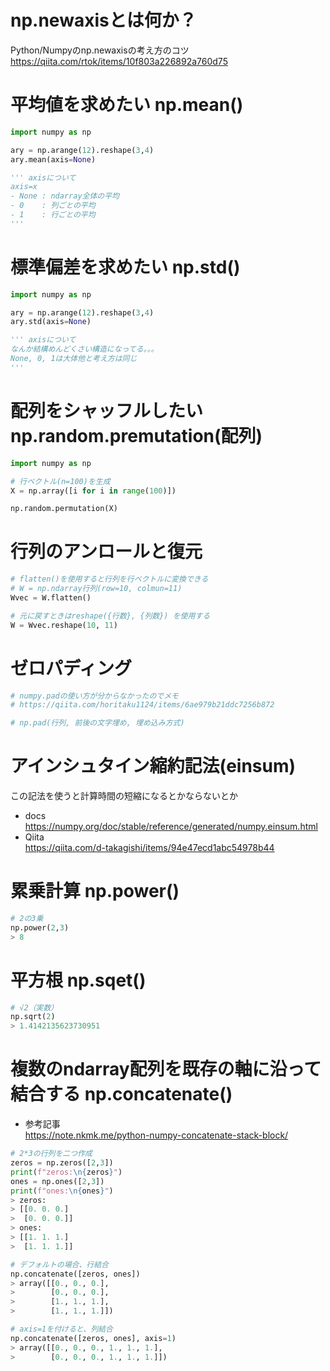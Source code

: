 # np.newaxisとは何か？
Python/Numpyのnp.newaxisの考え方のコツ
<https://qiita.com/rtok/items/10f803a226892a760d75>

# 平均値を求めたい np.mean()
```python
import numpy as np

ary = np.arange(12).reshape(3,4)
ary.mean(axis=None)

''' axisについて
axis=x
- None : ndarray全体の平均
- 0    : 列ごとの平均
- 1    : 行ごとの平均
'''
```

# 標準偏差を求めたい np.std()
```python
import numpy as np

ary = np.arange(12).reshape(3,4)
ary.std(axis=None)

''' axisについて
なんか結構めんどくさい構造になってる。。。
None, 0, 1は大体他と考え方は同じ
'''
```

# 配列をシャッフルしたい np.random.premutation(配列)
```python
import numpy as np

# 行ベクトル(n=100)を生成
X = np.array([i for i in range(100)])

np.random.permutation(X)
```

# 行列のアンロールと復元
```python
# flatten()を使用すると行列を行ベクトルに変換できる
# W = np.ndarray行列(row=10, colmun=11)
Wvec = W.flatten()

# 元に戻すときはreshape({行数}, {列数}) を使用する
W = Wvec.reshape(10, 11)
```

# ゼロパディング
```python
# numpy.padの使い方が分からなかったのでメモ
# https://qiita.com/horitaku1124/items/6ae979b21ddc7256b872

# np.pad(行列, 前後の文字埋め, 埋め込み方式)
```

# アインシュタイン縮約記法(einsum)
この記法を使うと計算時間の短縮になるとかならないとか
- docs  
 https://numpy.org/doc/stable/reference/generated/numpy.einsum.html  
- Qiita  
 https://qiita.com/d-takagishi/items/94e47ecd1abc54978b44  

# 累乗計算 np.power()
```python
# 2の3乗
np.power(2,3)
> 8
```

# 平方根 np.sqet()
```python
# √2（実数）
np.sqrt(2)
> 1.4142135623730951
```

# 複数のndarray配列を既存の軸に沿って結合する np.concatenate()
- 参考記事  
 https://note.nkmk.me/python-numpy-concatenate-stack-block/  
```python
# 2*3の行列を二つ作成
zeros = np.zeros([2,3])
print(f"zeros:\n{zeros}")
ones = np.ones([2,3])
print(f"ones:\n{ones}")
> zeros:
> [[0. 0. 0.]
>  [0. 0. 0.]]
> ones:
> [[1. 1. 1.]
>  [1. 1. 1.]]

# デフォルトの場合、行結合
np.concatenate([zeros, ones])
> array([[0., 0., 0.],
>        [0., 0., 0.],
>        [1., 1., 1.],
>        [1., 1., 1.]])

# axis=1を付けると、列結合
np.concatenate([zeros, ones], axis=1)
> array([[0., 0., 0., 1., 1., 1.],
>        [0., 0., 0., 1., 1., 1.]])
```



